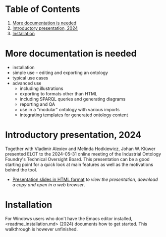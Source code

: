 
# Table of Contents

1.  [More documentation is needed](#orgc86b041)
2.  [Introductory presentation, 2024](#org3b098b7)
3.  [Installation](#org5dd8357)



<a id="orgc86b041"></a>

# More documentation is needed

-   installation
-   simple use &#x2013; editing and exporting an ontology
-   typical use cases
-   advanced use
    -   including illustrations
    -   exporting to formats other than HTML
    -   including SPARQL queries and generating diagrams
    -   reporting and QA
    -   use in a "modular" ontology with various imports
    -   integrating templates for generated ontology content


<a id="org3b098b7"></a>

# Introductory presentation, 2024

Together with Vladimir Alexiev and Melinda Hodkiewicz, Johan W. Klüwer presented ELOT to the 2024-05-31 online meeting of the Industrial Ontology Foundry's Technical Oversight Board.
This presentation can be a good starting point for a quick look at main features as well as the motivations behind the tool.

-   [Presentation slides in HTML format](20240525T181908--elot-presented-to-iof-tob__elot_emacs_iof.html) *to view the presentation, download a copy and open in a web browser*.


<a id="org5dd8357"></a>

# Installation

For Windows users who don't have the Emacs editor installed, <readme_installation.md> (2024) documents how to get started. This walkthrough is however unfinished.

